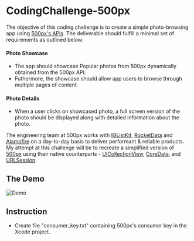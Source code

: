 # CodingChallenge-500px
The objective of this coding challenge is to create a simple photo-browsing app using [500px's APIs](https://github.com/500px/legacy-api-documentation). The deliverable should fulfill a minimal set of requirements as outlined below:
#### Photo Showcase
* The app should showcase Popular photos from 500px dynamically obtained from the 500px API. 
* Futhermore, the showcase should allow app users to browse through multiple pages of content.
#### Photo Details
* When a user clicks on showcased photo, a full screen version of the photo should be displayed along with detailed information about the photo.

The engineering team at 500px works with [IGListKit](https://github.com/Instagram/IGListKit), [RocketData](https://github.com/plivesey/RocketData) and [Alamofire](https://github.com/Alamofire/Alamofire) on a day-to-day basis to deliver performant & reliable products. My attempt at this challenge will be to recreate a simplified version of [500px](https://apps.apple.com/app/500px/id471965292) using their native counterparts - [UICollectionView](https://developer.apple.com/documentation/uikit/uicollectionview), [CoreData](https://developer.apple.com/documentation/coredata), and [URLSession](https://developer.apple.com/documentation/foundation/urlsession).

## The Demo
![Demo](./Demo/500pxDemo.gif)

## Instruction
* Create file "consumer_key.txt" containing 500px's consumer key in the Xcode project.

